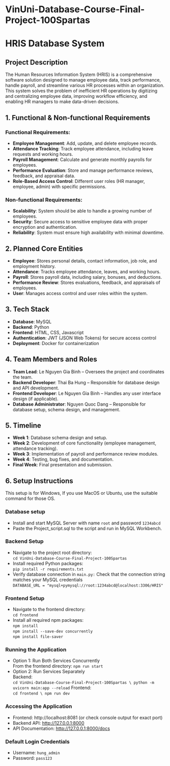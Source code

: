 # VinUni-Database-Course-Final-Project-100Spartas

# HRIS Database System

## Project Description

The Human Resources Information System (HRIS) is a comprehensive software solution designed to manage employee data, track performance, handle payroll, and streamline various HR processes within an organization. This system solves the problem of inefficient HR operations by digitizing and centralizing employee data, improving workflow efficiency, and enabling HR managers to make data-driven decisions.

## 1. Functional & Non-functional Requirements

### Functional Requirements:
- **Employee Management**: Add, update, and delete employee records.
- **Attendance Tracking**: Track employee attendance, including leave requests and working hours.
- **Payroll Management**: Calculate and generate monthly payrolls for employees.
- **Performance Evaluation**: Store and manage performance reviews, feedback, and appraisal data.
- **Role-Based Access Control**: Different user roles (HR manager, employee, admin) with specific permissions.

### Non-functional Requirements:
- **Scalability**: System should be able to handle a growing number of employees.
- **Security**: Secure access to sensitive employee data with proper encryption and authentication.
- **Reliability**: System must ensure high availability with minimal downtime.

## 2. Planned Core Entities
- **Employee**: Stores personal details, contact information, job role, and employment history.
- **Attendance**: Tracks employee attendance, leaves, and working hours.
- **Payroll**: Stores payroll data, including salary, bonuses, and deductions.
- **Performance Review**: Stores evaluations, feedback, and appraisals of employees.
- **User**: Manages access control and user roles within the system.

## 3. Tech Stack
- **Database**: MySQL
- **Backend**: Python
- **Frontend**: HTML, CSS, Javascript
- **Authentication**: JWT (JSON Web Tokens) for secure access control
- **Deployment**: Docker for containerization

## 4. Team Members and Roles
- **Team Lead**: Le Nguyen Gia Binh – Oversees the project and coordinates the team.
- **Backend Developer**: Thai Ba Hung – Responsible for database design and API development.
- **Frontend Developer**: Le Nguyen Gia Binh – Handles any user interface design (if applicable).
- **Database Administrator**: Nguyen Quoc Dang – Responsible for database setup, schema design, and management.

## 5. Timeline
- **Week 1**: Database schema design and setup.
- **Week 2**: Development of core functionality (employee management, attendance tracking).
- **Week 3**: Implementation of payroll and performance review modules.
- **Week 4**: Testing, bug fixes, and documentation.
- **Final Week**: Final presentation and submission.     

## 6. Setup Instructions
This setup is for Windows, If you use MacOS or Ubuntu, use the suitable command for those OS.

### Database setup
- Install and start MySQL Server with name `root` and password `1234abcd`
- Paste the Project_script.sql to the script and run in MySQL Workbench.

### Backend Setup
- Navigate to the project root directory: \
  `cd VinUni-Database-Course-Final-Project-100Spartas`
- Install required Python packages:  \
  `pip install -r requirements.txt`
- Verify database connection in `main.py:` Check that the connection string matches your MySQL credentials \
  `DATABASE_URL = "mysql+pymysql://root:1234abcd@localhost:3306/HRIS"`

### Frontend Setup
- Navigate to the frontend directory: \
  `cd frontend`
- Install all required npm packages: \
  `npm install` \
  `npm install --save-dev concurrently` \
  `npm install file-saver`

### Running the Application
- Option 1: Run Both Services Concurrently \
  From the frontend directory:
   `npm run start`
- Option 2: Run Services Separately \
   Backend: \
  `cd VinUni-Database-Course-Final-Project-100Spartas \
   python -m uvicorn main:app --reload`
   Frontend: \
  `cd frontend \
   npm run dev`

### Accessing the Application
- Frontend: http://localhost:8081 (or check console output for exact port)
- Backend API: http://127.0.0.1:8000
- API Documentation: http://127.0.0.1:8000/docs

### Default Login Credentials
- Username: `hung_admin`
- Password: `pass123`



